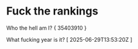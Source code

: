 # Fuck the rankings

Who the hell am I?
{ 35403910 }

What fucking year is it?
[ 2025-06-29T13:53:20Z ]

